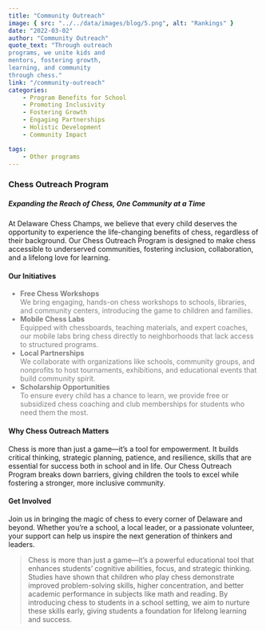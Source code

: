 ```yaml
---
title: "Community Outreach"
image: { src: "../../data/images/blog/5.png", alt: "Rankings" }
date: "2022-03-02"
author: "Community Outreach"
quote_text: "Through outreach
programs, we unite kids and
mentors, fostering growth,
learning, and community
through chess."
link: "/community-outreach" 
categories:
    - Program Benefits for School
    - Promoting Inclusivity
    - Fostering Growth
    - Engaging Partnerships
    - Holistic Development
    - Community Impact

tags:
    - Other programs
---
```

### Chess Outreach Program  
##### Expanding the Reach of Chess, One Community at a Time  

At Delaware Chess Champs, we believe that every child deserves the opportunity to experience the life-changing benefits of chess, regardless of their background. Our Chess Outreach Program is designed to make chess accessible to underserved communities, fostering inclusion, collaboration, and a lifelong love for learning.



#### Our Initiatives  

<ul style="color: grey;">
  <li><strong>Free Chess Workshops</strong><br>We bring engaging, hands-on chess workshops to schools, libraries, and community centers, introducing the game to children and families.</li>

  <li><strong>Mobile Chess Labs</strong><br>Equipped with chessboards, teaching materials, and expert coaches, our mobile labs bring chess directly to neighborhoods that lack access to structured programs.</li>

  <li><strong>Local Partnerships</strong><br>We collaborate with organizations like schools, community groups, and nonprofits to host tournaments, exhibitions, and educational events that build community spirit.</li>

  <li><strong>Scholarship Opportunities</strong><br>To ensure every child has a chance to learn, we provide free or subsidized chess coaching and club memberships for students who need them the most.</li>
</ul>



#### Why Chess Outreach Matters  

Chess is more than just a game—it’s a tool for empowerment. It builds critical thinking, strategic planning, patience, and resilience, skills that are essential for success both in school and in life. Our Chess Outreach Program breaks down barriers, giving children the tools to excel while fostering a stronger, more inclusive community.

#### Get Involved  

Join us in bringing the magic of chess to every corner of Delaware and beyond. Whether you’re a school, a local leader, or a passionate volunteer, your support can help us inspire the next generation of thinkers and leaders.


> Chess is more than just a game—it’s a powerful educational tool that enhances students’ cognitive abilities, focus, and strategic thinking. Studies have shown that children who play chess demonstrate improved problem-solving skills, higher concentration, and better academic performance in subjects like math and reading. By introducing chess to students in a school setting, we aim to nurture these skills early, giving students a foundation for lifelong learning and success.

